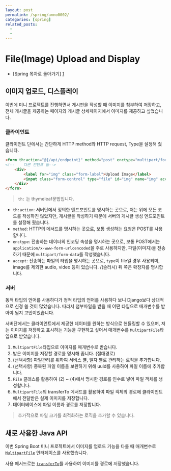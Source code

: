 ```yaml
---
layout: post
permalink: /spring/anno0002/
categories: [spring]
related_posts:
  -
  - 
---
```


# File(Image) Upload and Display


- [Spring 목차로 돌아가기] [1]

[1]: https://aminsc.github.io/spring/


## 이미지 업로드, 디스플레이
이번에 미니 프로젝트를 진행하면서 게시판을 작성할 때 이미지를 첨부하여 저장하고, 전체 게시글을 제공하는 페이지와 게시글 상세페이지에서 이미지를 제공하고 싶었습니다.

### 클라이언트
클라이언트 단에서는 간단하게 HTTP method와 HTTP request, Type을 설정해 줬습니다.

~~~html
<form th:action="@{/api/endpoint}" method="post" enctype="multipart/form-data">
<!--    다른 컨텐츠 들-->
    <div>
        <label for="img" class="form-label">Upload Image</label>
        <input class="form-control" type="file" id="img" name="img" accept="image/*">
    </div>
</form>
~~~
> `th:` 는 thymeleaf문법입니다.
- `th:action`: 서버단에서 정의한 엔드포인트를 명시하는 곳으로, 저는 위에 모든 코드를 작성하진 않았지만, 게시글을 작성하기 때문에 서버의 게시글 생성 엔드포인트를 설정해 줬습니다.
- `method`: HTTP의 메서드를 명시하는 곳으로, 보통 생성하는 요청은 POST를 사용합니다.
- `enctype`: 전송하는 데이터의 인코딩 속성을 명시하는 곳으로, 보통 POST에서는 `application/x-www-form-urlcencoded`을 주로 사용하지만, 파일(이미지)을 전송하기 때문에 `multipart/form-data`를 작성했습니다.
- `accept`: 전송하는 파일의 타입을 명시하는 곳으로, `type`이 file일 경우 사용되며, image를 제외한 audio, video 등이 있습니다. /(슬러시) 뒤 쪽은 확장자를 명시합니다.

### 서버
동적 타입의 언어를 사용하다가 정적 타입의 언어를 사용하다 보니 Django보다 상대적으로 신경 쓸 것이 많았습니다.
따라서 첨부파일을 받을 때 어떤 타입으로 매개변수를 받아야 될지 고민이었습니다.

서버단에서는 클라이언트에서 제공한 데이터를 원하는 방식으로 핸들링할 수 있으며, 
저는 이미지를 저장하고 표시하는 기능을 구현하고 싶어서 매개변수를 `MultipartFile`타입으로 받았습니다.

1. `MultipartFile`타입으로 이미지를 매개변수로 받습니다.
2. 받은 이미지를 저장할 경로를 명시해 줍니다. (절대경로)
3. (선택사항) 파일관리를 위하여 서비스 별, 일자 별로 관리하는 로직을 추가합니다.
4. (선택사항) 중복된 파일 이름을 보완하기 위해 uuid를 사용하여 파일 이름에 추가합니다.
5. `File` 클래스를 활용하여 (2) ~ (4)에서 명시한 경로를 인수로 넣어 파일 객체를 생성합니다.
6. `MultipartFile`의 transferTo 메서드를 활용하여 파일 객체의 경로에 클라이언트에서 전달받은 실제 이미지를 저장합니다.
7. 데이터베이스에 파일 이름과 경로를 저장합니다.

> 추가적으로 파일 크기를 최적화하는 로직을 추가할 수 있습니다.


## 새로 사용한 Java API
이번 Spring Boot 미니 프로젝트에서 이미지를 업로드 기능을 다룰 때 매개변수로 [`MultipartFile`](https://docs.spring.io/spring-framework/docs/current/javadoc-api/org/springframework/web/multipart/MultipartFile.html#transferTo(java.io.File)) 인터페이스를 사용했습니다.

사용 메서드로는 [`transferTo`](https://docs.spring.io/spring-framework/docs/current/javadoc-api/org/springframework/web/multipart/MultipartFile.html#transferTo(java.io.File))를 사용하여 이미지를 경로에 저장했습니다.

